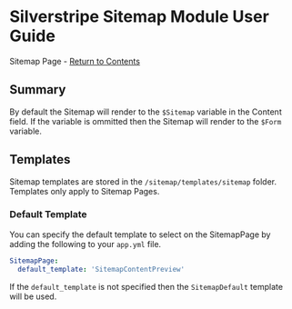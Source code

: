 # Silverstripe Sitemap Module User Guide

Sitemap Page - [Return to Contents](index.md)

## Summary

By default the Sitemap will render to the `$Sitemap` variable in the Content field. If the variable is ommitted then the Sitemap will render to the `$Form` variable.

## Templates

Sitemap templates are stored in the `/sitemap/templates/sitemap` folder. Templates only apply to Sitemap Pages.

### Default Template

You can specify the default template to select on the SitemapPage by adding the following to your `app.yml` file.

```YAML
SitemapPage:
  default_template: 'SitemapContentPreview'
```

If the `default_template` is not specified then the `SitemapDefault` template will be used.